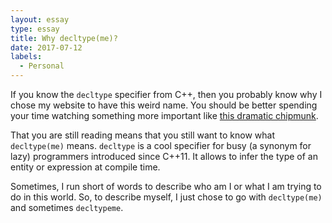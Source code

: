 ```yaml
---
layout: essay
type: essay
title: Why decltype(me)?
date: 2017-07-12
labels:
  - Personal
---
```


If you know the ``decltype`` specifier from C++, then you probably know why I chose my website to have this weird name. You should be better spending your time watching something more important like <a href="https://www.youtube.com/watch?v=a1Y73sPHKxw">this dramatic chipmunk</a>.

That you are still reading means that you still want to know what ``decltype(me)`` means. ``decltype`` is a cool specifier for busy (a synonym for lazy) programmers introduced since C++11. It allows to infer the type of an entity or expression at compile time.

Sometimes, I run short of words to describe who am I or what I am trying to do in this world. So, to describe myself, I just chose to go with ``decltype(me)`` and sometimes ``decltypeme``.
